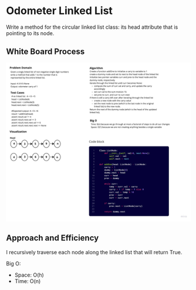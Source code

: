 # Odometer Linked List

Write a method for the circular linked list class: its head attribute that is pointing to its node.

## White Board Process

![Odometer Linked List](./odometer_linked_list.jpg)

## Approach and Efficiency

I recursively traverse each node along the linked list that will return True.

Big O:

- Space: O(h)
- Time: O(n)
